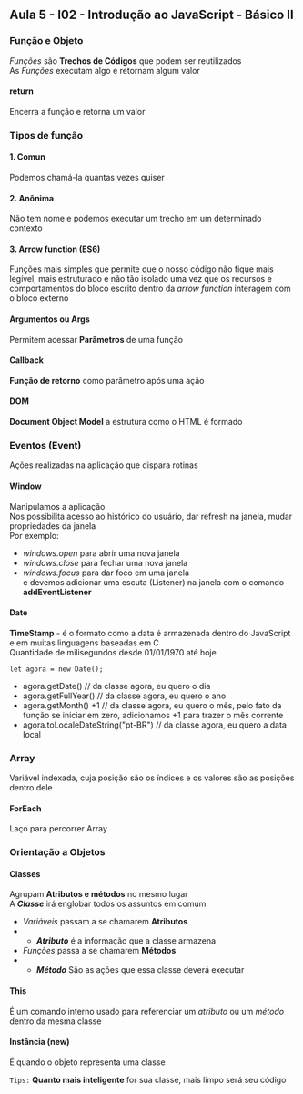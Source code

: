 ## Aula 5 - I02 - Introdução ao JavaScript - Básico II
### Função e Objeto
*Funções* são **Trechos de Códigos** que podem ser reutilizados  
As *Funções* executam algo e retornam algum valor  
#### return
Encerra a função e retorna um valor  
### Tipos de função
#### 1. Comun
Podemos chamá-la quantas vezes quiser  
#### 2. Anônima
Não tem nome e podemos executar um trecho em um determinado contexto
#### 3. Arrow function (ES6)
Funções mais simples que permite que o nosso código não fique mais legível, mais estruturado e não tão isolado uma vez que os recursos e comportamentos do bloco escrito dentro da *arrow function* interagem com o bloco externo

#### Argumentos ou Args
Permitem acessar **Parâmetros** de uma função  
#### Callback
**Função de retorno** como parâmetro após uma ação  

#### DOM
**Document Object Model** a estrutura como o HTML é formado  
### Eventos (Event)
Ações realizadas na aplicação que dispara rotinas  
#### Window
Manipulamos a aplicação  
Nos possibilita acesso ao histórico do usuário, dar refresh na janela, mudar propriedades da janela  
Por exemplo:  
- *windows.open* para abrir uma nova janela  
- *windows.close* para fechar uma nova janela  
- *windows.focus* para dar foco em uma janela  
e devemos adicionar uma escuta (Listener) na janela com o comando **addEventListener**  
#### Date
**TimeStamp** - é o formato como a data é armazenada dentro do JavaScript e em muitas linguagens baseadas em C  
Quantidade de milisegundos desde 01/01/1970 até hoje  
```
let agora = new Date();
```  
- agora.getDate() // da classe agora, eu quero o dia  
- agora.getFullYear() // da classe agora, eu quero o ano  
- agora.getMonth() +1 // da classe agora, eu quero o mês, pelo fato da função se iniciar em zero, adicionamos +1 para trazer o mês corrente  
- agora.toLocaleDateString("pt-BR") // da classe agora, eu quero a data local

### Array
Variável indexada, cuja posição são os índices e os valores são as posições dentro dele  
#### ForEach
Laço para percorrer Array  

### Orientação a Objetos
#### Classes
Agrupam **Atributos e métodos** no mesmo lugar  
A ***Classe*** irá englobar todos os assuntos em comum  
- *Variáveis* passam a se chamarem **Atributos**
- - ***Atributo*** é a informação que a classe armazena
- *Funções* passa a se chamarem **Métodos**
- -   ***Método*** São as ações que essa classe deverá executar  
#### This
É um comando interno usado para referenciar um *atributo* ou um *método* dentro da mesma classe  
#### Instância (new)
É quando o objeto representa uma classe  

```Tips:``` **Quanto mais inteligente** for sua classe, mais limpo será seu código  